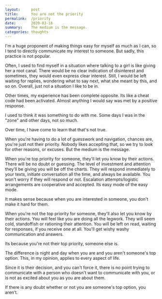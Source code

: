 ```yaml
---
layout:     post
title:      You are not the priority
permalink:  /priority
date:       2020-03-18
summary:    The medium is the message.
categories: thoughts
---
```


I'm a huge proponent of making things easy for myself as much as I can, so I tend to directly communicate my interest to someone. But sadly, this practice is not popular.

Often, I used to find myself in a situation where talking to a girl is like giving her a root canal. There would be no clear indication of disinterest and sometimes, they would even express clear interest. Still, I would be left waiting for replies, wondering what to say next, what she meant by this, and so on. Overall, just not a situation I like to be in.

Other times, my experience has been complete opposite. Its like a cheat code had been activated. Almost anything I would say was met by a positive response. 

I used to think it was something to do with me. Some days I was in the "zone" and other days, not so much. 

Over time, I have come to learn that that's not true. 

When you're having to do a lot of guesswork and navigation, chances are, you're just not their priority. Nobody likes accepting that, so we try to look for other reasons, or excuses. But the medium is the message. 

When you're top priority for someone, they'll let you know by their actions.  There will be no doubt or guessing. The level of investment and attention they'll be giving you will be off the charts. They will respond immediately to your texts, initiate conversation all the time, and always be available. You won't worry if they will respond or not. Escalation attempts/logistic arrangements are cooperative and accepted. Its easy mode of the easy mode. 

It makes sense because when you are interested in someone, you don't make it hard for them.

When you're not the top priority for someone, they'll also let you know by their actions. You will feel like you are doing all the legwork. They will seem cold, standoffish or rationing their attention. You will be left on read, waiting for responses, if you receive one at all. You'll get wishy washy communication and answers.

Its because you're not their top priority, someone else is.

The difference is night and day when you are and you aren't someone's top option. This, in my opinion, applies to every aspect of life. 

Since it is their decision, and you can't force it, there is no point trying to communicate with a person who doesn't want to communicate with you, or is not as excited about you as you are about them. 

If there is any doubt whether or not you are someone's top option, you aren't.
